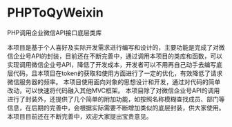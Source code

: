 # PHPToQyWeixin
PHP调用企业微信API接口底层类库

本项目是基于个人喜好及实际开发需求进行编写和设计的，主要功能是完成了对微信企业号API的封装，目前还在不断完善中，通过调用本项目的类库和函数，可以实现调用微信企业号API，降低了开发成本，开发者可以不用再自己动手去编写底层代码，且本项目在token的获取和使用方面进行了一定的优化，有效降低了请求微信服务器的频率。
本项目使用面向对象的思想设计和开发，通过对代码的简单改动，可以快速将代码融入其他MVC框架。
本项目除了对微信企业号API的调用进行了封装外，还提供了几个简单的附加功能，如按照名称模糊查找成员、部门等信息，在后期的完善中，会根据实际需要不断增加类似的底层封装，供大家使用。
本项目目前还在不断完善中，欢迎大家提出宝贵意见。
